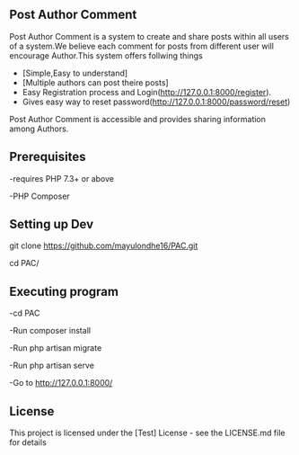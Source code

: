 

## Post Author Comment

Post Author Comment is a system to create and share posts within all users of a system.We believe each comment for posts from different user will encourage Author.This system offers follwing things

- [Simple,Easy to understand]
- [Multiple authors can post theire posts]
- Easy Registration process and Login(http://127.0.0.1:8000/register).
- Gives easy way to reset password(http://127.0.0.1:8000/password/reset)

Post Author Comment is accessible and provides sharing information among Authors.

## Prerequisites

-requires PHP 7.3+ or above

-PHP Composer

## Setting up Dev
git clone https://github.com/mayulondhe16/PAC.git

cd PAC/

## Executing program
-cd PAC

-Run composer install

-Run php artisan migrate

-Run php artisan serve

-Go to http://127.0.0.1:8000/

## License

This project is licensed under the [Test] License - see the LICENSE.md file for details
